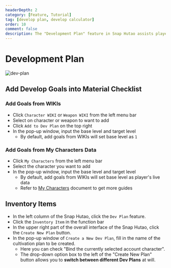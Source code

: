 ```yaml
---
headerDepth: 2
category: [Feature, Tutorial]
tag: [develop plan, develop calculator]
order: 10
comment: false
description: The "Development Plan" feature in Snap Hutao assists players in quickly creating cultivation checklists for characters and weapons, allowing them to easily track the obtainable targets they own and plan to cultivate.
---
```


# Development Plan

![dev-plan](https://img.alicdn.com/imgextra/i4/1797064093/O1CN01zzcpWb1g6e0m2xFYJ_!!1797064093.png_.webp)

## Add Develop Goals into Material Checklist

### Add Goals from WIKIs

- Click `Character WIKI` or `Weapon WIKI` from the left menu bar
- Select on character or weapon to want to add
- Click `Add to Dev Plan` on the top right
- In the pop-up window, input the base level and target level
  - By default, add goals from WIKIs will set base level as `1`

### Add Goals from My Characters Data

- Click `My Characters` from the left menu bar
- Select the character you want to add
- In the pop-up window, input the base level and target level
  - By default, add goals from WIKIs will set base level as player's live data
  - Refer to [My Characters](character-data.md#sync-character-data) document to get more guides

## Inventory Items

- In the left column of the Snap Hutao, click the `Dev Plan` feature.
- Click the `Inventory Item` in the function bar
- In the upper right part of the overall interface of the Snap Hutao, click the `Create New Plan` button.
- In the pop-up window of `Create a New Dev Plan`, fill in the name of the cultivation plan to be created.
  - Here you can check "Bind the currently selected account character".
  - The drop-down option box to the left of the "Create New Plan" button allows you to **switch between different Dev Plans** at will.
